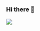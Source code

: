 ### Hi there 👋

<img src="https://img.shields.io/badge/Gmail-EA4335.svg?message=ij238950@gmail.com&style=flat-square&logo=Gmail&logoColor=white&color=critical">

<!--
**CoffeeShelter/CoffeeShelter** is a ✨ _special_ ✨ repository because its `README.md` (this file) appears on your GitHub profile.

Here are some ideas to get you started:

- 🔭 I’m currently working on ...
- 🌱 I’m currently learning ...
- 👯 I’m looking to collaborate on ...
- 🤔 I’m looking for help with ...
- 💬 Ask me about ...
- 📫 How to reach me: ...
- 😄 Pronouns: ...
- ⚡ Fun fact: ...
-->
